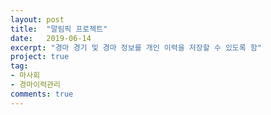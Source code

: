```yaml
---
layout: post
title:  "말림픽 프로젝트"
date:   2019-06-14
excerpt: "경마 경기 및 경마 정보를 개인 이력을 저장할 수 있도록 함"
project: true
tag:
- 마사회 
- 경마이력관리
comments: true
---
```




